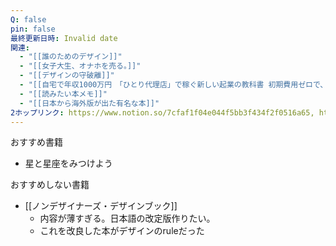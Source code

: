 ```yaml
---
Q: false
pin: false
最終更新日時: Invalid date
関連:
  - "[[誰のためのデザイン]]"
  - "[[女子大生、オナホを売る。]]"
  - "[[デザインの守破離]]"
  - "[[自宅で年収1000万円　「ひとり代理店」で稼ぐ新しい起業の教科書 初期費用ゼロで、誰でもできる超具体的ノウハウ]]"
  - "[[読みたい本メモ]]"
  - "[[日本から海外版が出た有名な本]]"
2ホップリンク: https://www.notion.so/7cfaf1f04e044f5bb3f434f2f0516a65, https://www.notion.so/bd841f26d81c490fb43fe3bc5da26ccf,https://www.notion.so/bd841f26d81c490fb43fe3bc5da26ccf,https://www.notion.so/1271121f1cf680ad8be8daf40a6eac4d, https://www.notion.so/747827c179d544feaa11e27c2985563c, https://www.notion.so/bd841f26d81c490fb43fe3bc5da26ccf
---
```

  

  

  

おすすめ書籍

- 星と星座をみつけよう

  

おすすめしない書籍

- [[ノンデザイナーズ・デザインブック]]
    - 内容が薄すぎる。日本語の改定版作りたい。
    - これを改良した本がデザインのruleだった